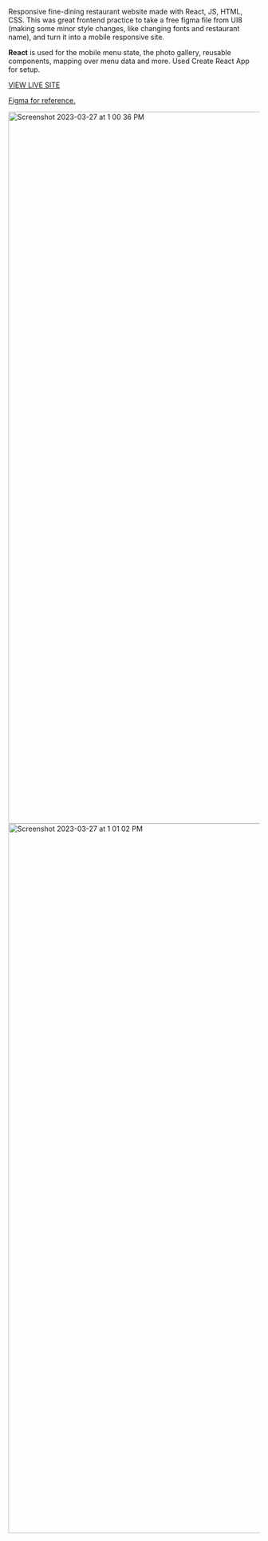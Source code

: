 Responsive fine-dining restaurant website made with React, JS, HTML, CSS. This was great frontend practice to take a free figma file from UI8 (making some minor style changes, like changing fonts and restaurant name), and turn it into a mobile responsive site. 

<b>React</b> is used for the mobile menu state, the photo gallery, reusable components, mapping over menu data and more. Used Create React App for setup.

<a href="https://garlic-restaurant.netlify.app/"> VIEW LIVE SITE</a>

<a href="https://www.figma.com/file/yvClSI9AZBRX8UaaGEByF3/Modern-UI%2FUX%3A-Gericht?t=p6lXocEE7FTVFXgN-0"> Figma for reference.</a>

<img width="1424" alt="Screenshot 2023-03-27 at 1 00 36 PM" src="https://user-images.githubusercontent.com/51424392/228053237-4762d505-1588-44b4-ad79-12246a3208e6.png">
<img width="1420" alt="Screenshot 2023-03-27 at 1 01 02 PM" src="https://user-images.githubusercontent.com/51424392/228053256-383cd365-866b-4517-84f1-7ffe6752e799.png">
